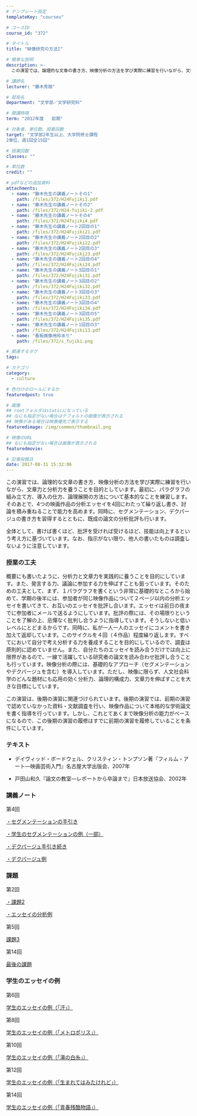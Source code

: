 ```yaml
---
# テンプレート指定
templateKey: "courses"

# コースID
course_id: "372"

# タイトル
title: "映像研究の方法I"

# 簡単な説明
description: >-
  この演習では、論理的な文章の書き方、映像分析の方法を学び実際に練習を行いながら、文章力と分析力を養うことを目的としています。最初に、パラグラフの組み立て方、導入の仕方、論理展開の方法について基本的なこ...

# 講師名
lecturer: "藤木秀朗"

# 部局名
department: "文学部／文学研究科"

# 開講時限
term: "2012年度	前期"

# 対象者、単位数、授業回数
target: "文学部2年生以上、大学院修士課程
2単位、週1回全15回"

# 授業回数
classes: ""

# 単位数
credit: ""

# pdfなどの追加資料
attachments: 
  - name: "藤木先生の講義ノートその1" 
    path: /files/372/H24Fujiki1.pdf
  - name: "藤木先生の講義ノートその2" 
    path: /files/372/H24-fujiki-2.pdf
  - name: "藤木先生の講義ノートその4" 
    path: /files/372/H24fujiki4.pdf
  - name: "藤木先生の講義ノート2回目の1" 
    path: /files/372/H24Fujiki21.pdf
  - name: "藤木先生の講義ノート2回目の2" 
    path: /files/372/H24Fujiki22.pdf
  - name: "藤木先生の講義ノート2回目の3" 
    path: /files/372/H24Fujiki23.pdf
  - name: "藤木先生の講義ノート2回目の4" 
    path: /files/372/H24Fujiki24.pdf
  - name: "藤木先生の講義ノート3回目の1" 
    path: /files/372/H24Fujiki31.pdf
  - name: "藤木先生の講義ノート3回目の2" 
    path: /files/372/H24Fujiki32.pdf
  - name: "藤木先生の講義ノート3回目の3" 
    path: /files/372/H24Fujiki33.pdf
  - name: "藤木先生の講義ノート3回目の4" 
    path: /files/372/H24Fujiki34.pdf
  - name: "藤木先生の講義ノート3回目の5" 
    path: /files/372/H24Fujiki35.pdf
  - name: "藤木先生の講義ノート1回目の3" 
    path: /files/372/H24Fujiki13.pdf
  - name: "看板画像用枠あり" 
    path: /files/372/s_fujiki.png

# 関連するタグ
tags:

# カテゴリ
category:
  - culture

# 色付けのロールにするか
featuredpost: true

# 画像
## rootフォルダはstaticになっている
## なにも指定がない場合はデフォルトの画像が表示される
## 映像がある場合は映像優先で表示する
featuredimage: /img/common/thumbnail.png

# 映像のURL
## なにも指定がない場合は画像が表示される
featuredmovie: 

# 記事投稿日
date: 2017-08-31 15:32:06
---
```


この演習では、論理的な文章の書き方、映像分析の方法を学び実際に練習を行いながら、文章力と分析力を養うことを目的としています。最初に、パラグラフの組み立て方、導入の仕方、論理展開の方法について基本的なことを練習します。そのあとで、4つの映画作品の分析エッセイを4回にわたって繰り返し書き、討論を積み重ねることで能力を高めます。同時に、セグメンテーション、デクパージュの書き方を習得するとともに、既成の論文の分析批評も行います。

全体として、書けば書くほど、批評を受ければ受けるほど、技能は向上するという考え方に基づいています。なお、指示がない限り、他人の書いたものは調査しないように注意しています。

### 授業の工夫

概要にも書いたように、分析力と文章力を実践的に養うことを目的にしています。また、発言する力、議論に参加する力を伸ばすことも狙っています。そのための工夫として、まず、１パラグラフを書くという非常に基礎的なところから始めて、学期の後半には、参加者が同じ映像作品について２ページ以内の分析エッセイを書いてきて、お互いのエッセイを批評し合います。エッセイは前日の夜までに参加者にメールで送るようにしています。批評の際には、その場限りということを了解の上、忌憚なく批判し合うように指導しています。そうしないと低いレベルにとどまるからです。同時に、私が一人一人のエッセイにコメントを書き加えて返却しています。このサイクルを４回（４作品）程度繰り返します。すべてにおいて自分で考え分析する力を養成することを目的にしているので、調査は原則的に認めていません。また、自分たちのエッセイを読み合うだけでは向上に限界があるので、一線で活躍している研究者の論文を読み合わせ批評し合うことも行っています。映像分析の際には、基礎的なアプローチ（セグメンテーションやデクパージュを含む）を導入しています。ただし、映像に限らず、人文社会科学のどんな題材にも応用の効く分析力、論理的構成力、文章力を伸ばすことを大きな目標にしています。

この演習は、後期の演習に関連づけられています。後期の演習では、前期の演習で認めていなかった資料・文献調査を行い、映像作品について本格的な学術論文を書く指導を行っています。しかし、これとてあくまで映像分析の能力がベースになるので、この後期の演習の履修はすでに前期の演習を履修していることを条件にしています。

### テキスト

* デイヴィッド・ボードウェル、クリスティン・トンプソン著『フィルム・アート—映画芸術入門』名古屋大学出版会、2007年

* 戸田山和久『論文の教室—レポートから卒論まで』日本放送協会、2002年

### 講義ノート

第4回

[・セグメンテーションの手引き](/files/372/H24Fujiki1.pdf) 

[・学生のセグメンテーションの例（一部）](/files/372/H24-fujiki-2.pdf) 

[・デクパージュ手引き続き](/files/372/H24Fujiki13.pdf) 

[・デクパージュ例](/files/372/H24fujiki4.pdf) 

### 課題

第2回

[・課題2](/files/372/H24Fujiki21.pdf) 

[・エッセイの分析例](/files/372/H24Fujiki22.pdf) 

第5回

[課題3](/files/372/H24Fujiki23.pdf) 

第14回

[最後の課題](/files/372/H24Fujiki24.pdf) 

### 学生のエッセイの例

第6回

[学生のエッセイの例（「汗」）](/files/372/H24Fujiki31.pdf) 

第8回

[学生のエッセイの例（「メトロポリス」）](/files/372/H24Fujiki32.pdf) 

第10回

[学生のエッセイの例（「滝の白糸」）](/files/372/H24Fujiki33.pdf) 

第12回

[学生のエッセイの例（「生まれてはみたけれど」）](/files/372/H24Fujiki34.pdf) 

第14回

[学生のエッセイの例（「青春残酷物語」）](/files/372/H24Fujiki35.pdf) 

